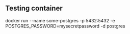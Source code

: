 ## Testing container
docker run --name some-postgres -p 5432:5432 -e POSTGRES_PASSWORD=mysecretpassword -d postgres